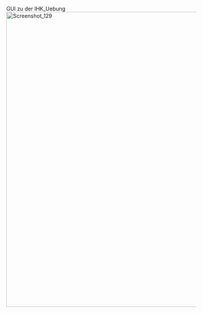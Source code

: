 GUI zu der IHK_Uebung
<img width="783" alt="Screenshot_129" src="https://user-images.githubusercontent.com/86466338/127174526-9363fc28-b5f1-4005-821c-5aa6e1e3b2c9.png">

